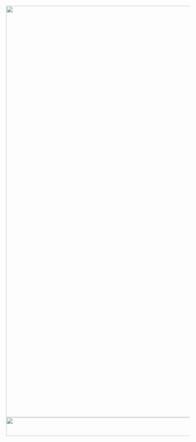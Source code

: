 <!-- Attēlus var pievienot no onedrive bez saglabāšanas datorā. Tikai nedrīkst mainīt vietu (onedrive mapi, tās atrašanās vietu). Obligāti jāsaglabā attēla atrašanās vietas/ ceļa adrese -->
<!DOCTYPE html>
<html>
<body>

<img src="https://onedrive.live.com/embed?resid=6F4194188FEAE4F1%2160718&authkey=%21APf-_ixswDc-U-A&width=647&height=17" width="647" height="17" />
<img src="https://onedrive.live.com/embed?resid=6F4194188FEAE4F1%219571&authkey=%21AP694yhDJSu8ajE&width=794&height=1123" width="794" height="1123" />
<img src="https://onedrive.live.com/embed?resid=6F4194188FEAE4F1%2160719&authkey=%21ANnWqpJZ6ot-tm0&width=662&height=51" width="662" height="51" />


</body>
</html>